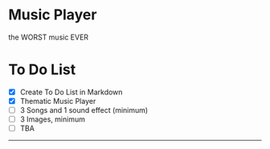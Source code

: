 # Music Player
the WORST music EVER

# To Do List
- [x] Create To Do List in Markdown
- [x] Thematic Music Player
- [ ] 3 Songs and 1 sound effect (minimum)
- [ ] 3 Images, minimum
- [ ] TBA

---
